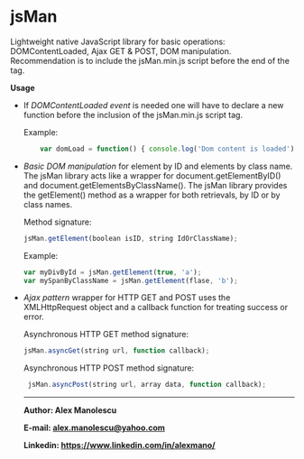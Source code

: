 # jsMan
Lightweight native JavaScript library for basic operations: DOMContentLoaded, Ajax GET &amp; POST, DOM manipulation.
Recommendation is to include the jsMan.min.js script before the end of the <body> tag.

**Usage**
  - If *DOMContentLoaded event* is needed one will have to declare a new function before the inclusion of the jsMan.min.js script tag.
  
      Example: 
      ```javascript
          var domLoad = function() { console.log('Dom content is loaded');  }
      ```
      
  - *Basic DOM manipulation* for element by ID and elements by class name.
    The jsMan library acts like a wrapper for document.getElementByID() and document.getElementsByClassName(). The jsMan library provides the getElement() method as a wrapper for both retrievals, by ID or by class names.
    
    Method signature:
    ```javascript
    jsMan.getElement(boolean isID, string IdOrClassName);
    ```
    
    
    Example:
    ```javascript
    var myDivById = jsMan.getElement(true, 'a');
    var mySpanByClassName = jsMan.getElement(flase, 'b');
    ```

  - *Ajax pattern* wrapper for HTTP GET and POST uses the XMLHttpRequest object and a callback function for treating success or error.
  
    Asynchronous HTTP GET method signature:
    ```javascript
    jsMan.asyncGet(string url, function callback);
    ```
    
    Asynchronous HTTP POST method signature:
    ```javascript
     jsMan.asyncPost(string url, array data, function callback);
    ```
    ***************************************************
    **Author: Alex Manolescu**
    
    **E-mail: alex.manolescu@yahoo.com**
    
    **Linkedin: https://www.linkedin.com/in/alexmano/**

